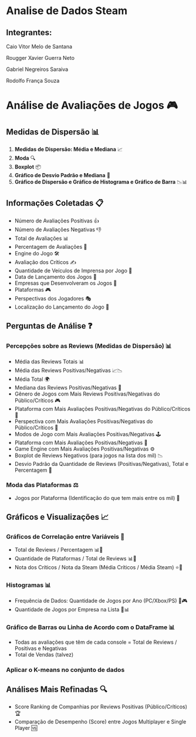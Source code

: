 # Analise de Dados Steam
## Integrantes: 
Caio Vitor Melo de Santana

Rougger Xavier Guerra Neto

Gabriel Negreiros Saraiva

Rodolfo França Souza

# Análise de Avaliações de Jogos 🎮

## Medidas de Dispersão 📊

1. **Medidas de Dispersão: Média e Mediana** 📈
2. **Moda** 🔍
3. **Boxplot** 📦
4. **Gráfico de Desvio Padrão e Mediana** 📏
5. **Gráfico de Dispersão e Gráfico de Histograma e Gráfico de Barra** 📉📊

## Informações Coletadas 📋

- Número de Avaliações Positivas 👍
- Número de Avaliações Negativas 👎
- Total de Avaliações 📊
- Percentagem de Avaliações 💯
- Engine do Jogo 🛠️
- Avaliação dos Críticos ✍️
- Quantidade de Veículos de Imprensa por Jogo 📰
- Data de Lançamento dos Jogos 📅
- Empresas que Desenvolveram os Jogos 🏢
- Plataformas 🎮
- Perspectivas dos Jogadores 🎭
- Localização do Lançamento do Jogo 📍

## Perguntas de Análise ❓

### Percepções sobre as Reviews (Medidas de Dispersão) 📊

- Média das Reviews Totais 📊
- Média das Reviews Positivas/Negativas 📈📉
- Média Total 🌍
- Mediana das Reviews Positivas/Negativas 📏
- Gênero de Jogos com Mais Reviews Positivas/Negativas do Público/Críticos 🎮
- Plataforma com Mais Avaliações Positivas/Negativas do Público/Críticos 📱
- Perspectiva com Mais Avaliações Positivas/Negativas do Público/Críticos 👀
- Modos de Jogo com Mais Avaliações Positivas/Negativas 🕹️
- Plataforma com Mais Avaliações Positivas/Negativas 🏅
- Game Engine com Mais Avaliações Positivas/Negativas ⚙️
- Boxplot de Reviews Negativos (para jogos na lista dos mil) 📉
- Desvio Padrão da Quantidade de Reviews (Positivas/Negativas), Total e Percentagem 📏

### Moda das Plataformas ⚖️

- Jogos por Plataforma (Identificação do que tem mais entre os mil) 🔢

## Gráficos e Visualizações 📈

### Gráficos de Correlação entre Variáveis 🔗

- Total de Reviews / Percentagem 📊💯
- Quantidade de Plataformas / Total de Reviews 📊🔢
- Nota dos Críticos / Nota da Steam (Média Críticos / Média Steam) ⭐️💬

### Histogramas 📊

- Frequência de Dados: Quantidade de Jogos por Ano (PC/Xbox/PS) 📅🎮
- Quantidade de Jogos por Empresa na Lista 🏢📊

### Gráfico de Barras ou Linha de Acordo com o DataFrame 📊

- Todas as avaliações que têm de cada console = Total de Reviews / Positivas e Negativas
- Total de Vendas (talvez)

### Aplicar o K-means no conjunto de dados
## Análises Mais Refinadas 🔍

- Score Ranking de Companhias por Reviews Positivas (Público/Críticos) 🏆
- Comparação de Desempenho (Score) entre Jogos Multiplayer e Single Player 🆚
